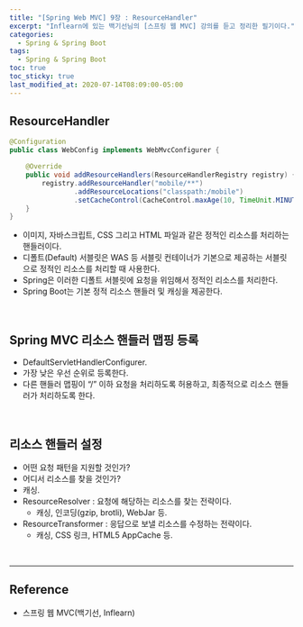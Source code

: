 ```yaml
---
title: "[Spring Web MVC] 9장 : ResourceHandler"
excerpt: "Inflearn에 있는 백기선님의 [스프링 웹 MVC] 강의를 듣고 정리한 필기이다."
categories:
  - Spring & Spring Boot
tags:
  - Spring & Spring Boot
toc: true
toc_sticky: true
last_modified_at: 2020-07-14T08:09:00-05:00
---
```


## ResourceHandler

```java
@Configuration
public class WebConfig implements WebMvcConfigurer {

    @Override
    public void addResourceHandlers(ResourceHandlerRegistry registry) {
        registry.addResourceHandler("mobile/**")
                .addResourceLocations("classpath:/mobile")
                .setCacheControl(CacheControl.maxAge(10, TimeUnit.MINUTES));
    }
}
```

* 이미지, 자바스크립트, CSS 그리고 HTML 파일과 같은 정적인 리소스를 처리하는 핸들러이다.
* 디폴트(Default) 서블릿은 WAS 등 서블릿 컨테이너가 기본으로 제공하는 서블릿으로 정적인 리소스를 처리할 때 사용한다.
* Spring은 이러한 디폴트 서블릿에 요청을 위임해서 정적인 리소스를 처리한다.
* Spring Boot는 기본 정적 리소스 핸들러 및 캐싱을 제공한다.

<br>

## Spring MVC 리소스 핸들러 맵핑 등록

* DefaultServletHandlerConfigurer.
* 가장 낮은 우선 순위로 등록한다.
* 다른 핸들러 맵핑이 “/” 이하 요청을 처리하도록 허용하고, 최종적으로 리소스 핸들러가 처리하도록 한다.

<br>

## 리소스 핸들러 설정

* 어떤 요청 패턴을 지원할 것인가?
* 어디서 리소스를 찾을 것인가?
* 캐싱.
* ResourceResolver : 요청에 해당하는 리소스를 찾는 전략이다.
	* 캐싱, 인코딩(gzip, brotli), WebJar 등.
* ResourceTransformer : 응답으로 보낼 리소스를 수정하는 전략이다.
	* 캐싱, CSS 링크, HTML5 AppCache 등.

<br>

---

## Reference

*	스프링 웹 MVC(백기선, Inflearn)
